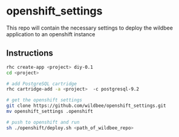 openshift_settings
==================

This repo will contain the necessary settings to deploy the wildbee application to an openshift instance

## Instructions
```bash
rhc create-app <project> diy-0.1
cd <project>

# add PostgreSQL cartridge
rhc cartridge-add -a <project>  -c postgresql-9.2

# get the openshift settings
git clone https://github.com/wildbee/openshift_settings.git
mv openshift_settings .openshift

# push to openshift and run
sh ./openshift/deploy.sh <path_of_wildbee_repo>
```
